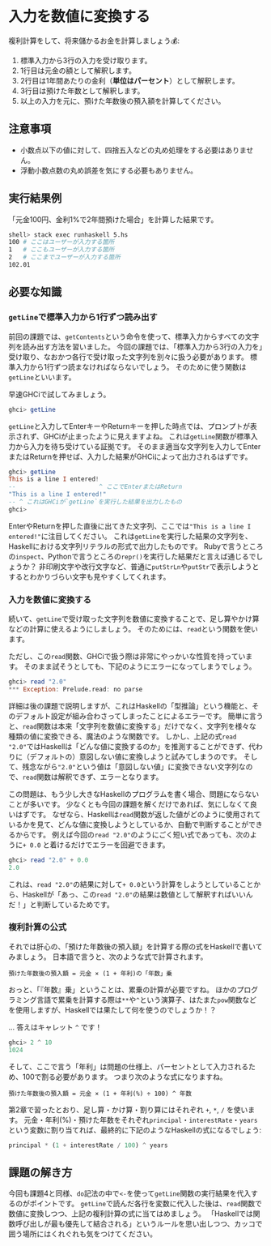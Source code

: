 # 入力を数値に変換する

複利計算をして、将来儲かるお金を計算しましょう💰:

1. 標準入力から3行の入力を受け取ります。
1. 1行目は元金の額として解釈します。
1. 2行目は1年間あたりの金利（**単位はパーセント**）として解釈します。
1. 3行目は預けた年数として解釈します。
1. 以上の入力を元に、預けた年数後の預入額を計算してください。

## 注意事項

- 小数点以下の値に対して、四捨五入などの丸め処理をする必要はありません。
- 浮動小数点数の丸め誤差を気にする必要もありません。

## 実行結果例

「元金100円、金利1%で2年間預けた場合」を計算した結果です。

```bash
shell> stack exec runhaskell 5.hs
100 # ここはユーザーが入力する箇所
1   # ここもユーザーが入力する箇所
2   # ここまでユーザーが入力する箇所
102.01
```

## 必要な知識

### `getLine`で標準入力から1行ずつ読み出す

前回の課題では、`getContents`という命令を使って、標準入力からすべての文字列を読み出す方法を習いました。
今回の課題では、「標準入力から3行の入力を」受け取り、なおかつ各行で受け取った文字列を別々に扱う必要があります。
標準入力から1行ずつ読まなければならないでしょう。
そのために使う関数は`getLine`といいます。

早速GHCiで試してみましょう。

```haskell
ghci> getLine
```

`getLine`と入力してEnterキーやReturnキーを押した時点では、プロンプトが表示されず、GHCiが止まったように見えますよね。
これは`getLine`関数が標準入力から入力を待ち受けている証拠です。
そのまま適当な文字列を入力してEnterまたはReturnを押せば、入力した結果がGHCiによって出力されるはずです。

```haskell
ghci> getLine
This is a line I entered!
--                       ^ ここでEnterまたはReturn
"This is a line I entered!"
-- ^ これはGHCiが`getLine`を実行した結果を出力したもの
ghci>
```

EnterやReturnを押した直後に出てきた文字列、ここでは`"This is a line I entered!"`に注目してください。
これは`getLine`を実行した結果の文字列を、Haskellにおける文字列リテラルの形式で出力したものです。
Rubyで言うところの`inspect`、Pythonで言うところの`repr()`を実行した結果だと言えば通じるでしょうか？
非印刷文字や改行文字など、普通に`putStrLn`や`putStr`で表示しようとするとわかりづらい文字も見やすくしてくれます。

### 入力を数値に変換する

続いて、`getLine`で受け取った文字列を数値に変換することで、足し算やかけ算などの計算に使えるようにしましょう。
そのためには、`read`という関数を使います。

ただし、この`read`関数、GHCiで扱う際は非常にやっかいな性質を持っています。
そのまま試そうとしても、下記のようにエラーになってしまうでしょう。

```haskell
ghci> read "2.0"
*** Exception: Prelude.read: no parse
```

詳細は後の課題で説明しますが、これはHaskellの「型推論」という機能と、そのデフォルト設定が組み合わさってしまったことによるエラーです。
簡単に言うと、`read`関数は本来「文字列を数値に変換する」だけでなく、文字列を様々な種類の値に変換できる、魔法のような関数です。
しかし、上記の式`read "2.0"`ではHaskellは「どんな値に変換するのか」を推測することができず、代わりに（デフォルトの）意図しない値に変換しようと試みてしまうのです。
そして、残念ながら`"2.0"`という値は「意図しない値」に変換できない文字列なので、`read`関数は解釈できず、エラーとなります。

この問題は、もう少し大きなHaskellのプログラムを書く場合、問題にならないことが多いです。
少なくとも今回の課題を解くだけであれば、気にしなくて良いはずです。
なぜなら、Haskellは`read`関数が返した値がどのように使用されているかを見て、どんな値に変換しようとしているか、自動で判断することができるからです。
例えば今回の`read "2.0"`のようにごく短い式であっても、次のように`+ 0.0` と着けるだけでエラーを回避できます。

```haskell
ghci> read "2.0" + 0.0
2.0
```

これは、`read "2.0"`の結果に対して`+ 0.0`という計算をしようとしていることから、Haskellが「あっ、この`read "2.0"`の結果は数値として解釈すればいいんだ！」と判断しているためです。

### 複利計算の公式

それでは肝心の、「預けた年数後の預入額」を計算する際の式をHaskellで書いてみましょう。
日本語で言うと、次のような式で計算されます。

```
預けた年数後の預入額 = 元金 × (1 + 年利)の「年数」乗
```

おっと、「『年数』乗」ということは、累乗の計算が必要ですね。
ほかのプログラミング言語で累乗を計算する際は`**`や`^`という演算子、はたまた`pow`関数などを使用しますが、Haskellでは果たして何を使うのでしょうか！？

... 答えはキャレット `^` です！

```haskell
ghci> 2 ^ 10
1024
```

そして、ここで言う「年利」は問題の仕様上、パーセントとして入力されるため、100で割る必要があります。
つまり次のような式になりますね。

```
預けた年数後の預入額 = 元金 × (1 + 年利(%) ÷ 100) ^ 年数
```

第2章で習ったとおり、足し算・かけ算・割り算にはそれぞれ `+`, `*`, `/` を使います。
元金・年利(%)・預けた年数をそれぞれ`principal`・`interestRate`・`years`という変数に割り当てれば、最終的に下記のようなHaskellの式になるでしょう:

```haskell
principal * (1 + interestRate / 100) ^ years
```

## 課題の解き方

今回も課題4と同様、`do`記法の中で`<-`を使って`getLine`関数の実行結果を代入するのがポイントです。
`getLine`で読んだ各行を変数に代入した後は、`read`関数で数値に変換しつつ、上記の複利計算の式に当てはめましょう。
「Haskellでは関数呼び出しが最も優先して結合される」というルールを思い出しつつ、カッコで囲う場所にはくれぐれも気をつけてください。
